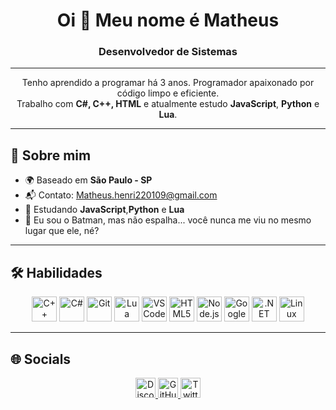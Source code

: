 <h1 align="center">Oi 👋 Meu nome é Matheus</h1>

<h3 align="center">Desenvolvedor de Sistemas</h3>

---

<p align="center">
  Tenho aprendido a programar há 3 anos. Programador apaixonado por código limpo e eficiente.<br/>
  Trabalho com <strong>C#, C++, HTML</strong> e atualmente estudo <strong>JavaScript</strong>, <strong>Python</strong> e <strong>Lua</strong>.
</p>

---

## 🧠 Sobre mim

- 🌍 Baseado em **São Paulo - SP**
- 📬 Contato: [Matheus.henri220109@gmail.com](mailto:Matheus.henri220109@gmail.com)
- 🚀 Estudando **JavaScript**,**Python** e **Lua**
- 🦇 Eu sou o Batman, mas não espalha... você nunca me viu no mesmo lugar que ele, né?

---

## 🛠️ Habilidades

<p align="center">
  <a href="https://docs.microsoft.com/en-us/cpp/?view=msvc-170" target="_blank"><img src="https://raw.githubusercontent.com/danielcranney/readme-generator/main/public/icons/skills/cplusplus-colored.svg" width="40" title="C++"/></a>
  <a href="https://docs.microsoft.com/en-us/dotnet/csharp/" target="_blank"><img src="https://raw.githubusercontent.com/danielcranney/readme-generator/main/public/icons/skills/csharp-colored.svg" width="40" title="C#"/></a>
  <a href="https://git-scm.com/" target="_blank"><img src="https://raw.githubusercontent.com/danielcranney/readme-generator/main/public/icons/skills/git-colored.svg" width="40" title="Git"/></a>
  <a href="https://lua.org/" target="_blank"><img src="https://raw.githubusercontent.com/danielcranney/readme-generator/main/public/icons/skills/lua-colored.svg" width="40" title="Lua"/></a>
  <a href="https://code.visualstudio.com/" target="_blank"><img src="https://raw.githubusercontent.com/danielcranney/readme-generator/main/public/icons/skills/visualstudiocode-colored.svg" width="40" title="VS Code"/></a>
  <a href="https://developer.mozilla.org/en-US/docs/Glossary/HTML5" target="_blank"><img src="https://raw.githubusercontent.com/danielcranney/readme-generator/main/public/icons/skills/html5-colored.svg" width="40" title="HTML5"/></a>
  <a href="https://nodejs.org/en/" target="_blank"><img src="https://raw.githubusercontent.com/danielcranney/readme-generator/main/public/icons/skills/nodejs-colored.svg" width="40" title="Node.js"/></a>
  <a href="https://cloud.google.com/" target="_blank"><img src="https://raw.githubusercontent.com/danielcranney/readme-generator/main/public/icons/skills/googlecloud-colored.svg" width="40" title="Google Cloud"/></a>
  <a href="https://dotnet.microsoft.com/en-us/" target="_blank"><img src="https://raw.githubusercontent.com/danielcranney/readme-generator/main/public/icons/skills/dot-net-colored.svg" width="40" title=".NET"/></a>
  <a href="https://www.linux.org" target="_blank"><img src="https://raw.githubusercontent.com/danielcranney/readme-generator/main/public/icons/skills/linux-colored.svg" width="40" title="Linux"/></a>
</p>

---

## 🌐 Socials

<p align="center">
  <a href="https://discord.com/users/theuzz.014" target="_blank">
    <img src="https://raw.githubusercontent.com/danielcranney/readme-generator/main/public/icons/socials/discord.svg" width="32" title="Discord"/>
  </a>
  <a href="https://github.com/Eltrava014" target="_blank">
    <img src="https://raw.githubusercontent.com/danielcranney/readme-generator/main/public/icons/socials/github.svg" width="32" title="GitHub"/>
  </a>
  <a href="https://x.com/theuz0140" target="_blank">
    <img src="https://raw.githubusercontent.com/danielcranney/readme-generator/main/public/icons/socials/twitter.svg" width="32" title="Twitter"/>
  </a>
</p>
